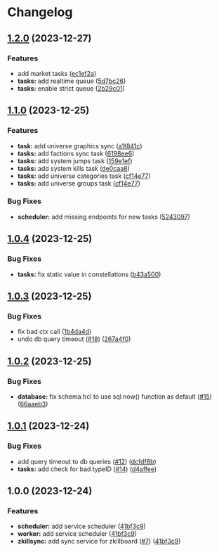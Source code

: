 # Changelog

## [1.2.0](https://github.com/buckbrady/evebot-tools-backend/compare/v1.1.0...v1.2.0) (2023-12-27)


### Features

* add market tasks ([ec1ef2a](https://github.com/buckbrady/evebot-tools-backend/commit/ec1ef2afaaa5b4f758e5957e8bf35035b2dbdff6))
* **tasks:** add realtime queue ([5d7bc26](https://github.com/buckbrady/evebot-tools-backend/commit/5d7bc2690f5f445359fc577617326a369848d82e))
* **tasks:** enable strict queue ([2b29c01](https://github.com/buckbrady/evebot-tools-backend/commit/2b29c0190d9db4bca9dd2cd9b0c78a7189e38432))

## [1.1.0](https://github.com/buckbrady/evebot-tools-backend/compare/v1.0.4...v1.1.0) (2023-12-25)


### Features

* **task:** add universe graphics sync ([a1f841c](https://github.com/buckbrady/evebot-tools-backend/commit/a1f841cb830cc5be102ca716db2290076f678374))
* **tasks:** add factions sync task ([6198ee6](https://github.com/buckbrady/evebot-tools-backend/commit/6198ee6d239e64a90a2a53b2831b699aa368918f))
* **tasks:** add system jumps task ([159e1ef](https://github.com/buckbrady/evebot-tools-backend/commit/159e1efb0f5beb34ec755d979d41b58ac82af78c))
* **tasks:** add system kills task ([de0caa8](https://github.com/buckbrady/evebot-tools-backend/commit/de0caa8a508cb5ac037dac533f8d21830c5c3758))
* **tasks:** add universe categories task ([cf14e77](https://github.com/buckbrady/evebot-tools-backend/commit/cf14e77196dc8404a5ba49ff39cde68a358ebbc1))
* **tasks:** add universe groups task ([cf14e77](https://github.com/buckbrady/evebot-tools-backend/commit/cf14e77196dc8404a5ba49ff39cde68a358ebbc1))


### Bug Fixes

* **scheduler:** add missing endpoints for new tasks ([5243097](https://github.com/buckbrady/evebot-tools-backend/commit/52430973f9d79edc7ea99f62290c0911f238c241))

## [1.0.4](https://github.com/buckbrady/evebot-tools-backend/compare/v1.0.3...v1.0.4) (2023-12-25)


### Bug Fixes

* **tasks:** fix static value in constellations ([b43a500](https://github.com/buckbrady/evebot-tools-backend/commit/b43a500d987acabbf8ca56f15c35d2d0bab78d04))

## [1.0.3](https://github.com/buckbrady/evebot-tools-backend/compare/v1.0.2...v1.0.3) (2023-12-25)


### Bug Fixes

* fix bad ctx call ([1b4da4d](https://github.com/buckbrady/evebot-tools-backend/commit/1b4da4d797eb0644facc8c657ca2c2dd6e438ca2))
* undo db query timeout ([#18](https://github.com/buckbrady/evebot-tools-backend/issues/18)) ([267a4f0](https://github.com/buckbrady/evebot-tools-backend/commit/267a4f0a975508f549fbf1bdeca2a606739c0dd3))

## [1.0.2](https://github.com/buckbrady/evebot-tools-backend/compare/v1.0.1...v1.0.2) (2023-12-25)


### Bug Fixes

* **database:** fix schema.hcl to use sql now() function as default ([#15](https://github.com/buckbrady/evebot-tools-backend/issues/15)) ([66aaeb3](https://github.com/buckbrady/evebot-tools-backend/commit/66aaeb35cf0a5def79bdef2e3b5a74bdac4e1c30))

## [1.0.1](https://github.com/buckbrady/evebot-tools-backend/compare/v1.0.0...v1.0.1) (2023-12-24)


### Bug Fixes

* add query timeout to db queries ([#12](https://github.com/buckbrady/evebot-tools-backend/issues/12)) ([dcfdf8b](https://github.com/buckbrady/evebot-tools-backend/commit/dcfdf8b0b17925b905214c08917b2a76bbb1500c))
* **tasks:** add check for bad typeID ([#14](https://github.com/buckbrady/evebot-tools-backend/issues/14)) ([d4affee](https://github.com/buckbrady/evebot-tools-backend/commit/d4affeeeef07a34bc4c8f4699a60e5c96833863b))

## 1.0.0 (2023-12-24)


### Features

* **scheduler:** add service scheduler ([41bf3c9](https://github.com/buckbrady/evebot-tools-backend/commit/41bf3c978ee5b1eb6f11af45132903d73ac71705))
* **worker:** add service scheduler ([41bf3c9](https://github.com/buckbrady/evebot-tools-backend/commit/41bf3c978ee5b1eb6f11af45132903d73ac71705))
* **zkillsync:** add sync service for zkillboard ([#7](https://github.com/buckbrady/evebot-tools-backend/issues/7)) ([41bf3c9](https://github.com/buckbrady/evebot-tools-backend/commit/41bf3c978ee5b1eb6f11af45132903d73ac71705))
